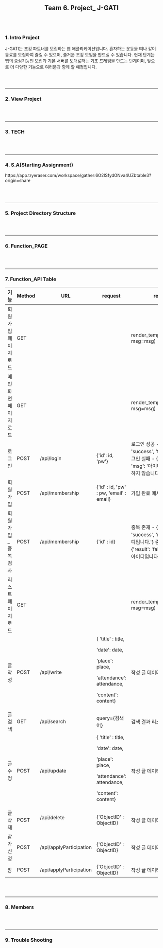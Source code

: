 <h2 align="center">Team 6. Project_ J-GATI</h2>
<br>
<br>
<h3 align="left">1. Intro Project</h3>
<div>
<p>
J-GATI는 조깅 파트너를 모집하는 웹 애플리케이션입니다.
혼자하는 운동을 떠나 같이 동료를 모집하여 즐길 수 있으며, 
즐거운 조깅 모임을 만드실 수 있습니다.
현재 단계는 앱의 중심기능인 모집과 기본 서버를 토대로하는 기초 프레임을 만드는 단계이며,
앞으로 더 다양한 기능으로 여러분과 함께 할 예정입니다.
</p>
</div>
<br>
<br>
<hr/>
<h3 align="left">2. View Project</h3>
<br>
<br>
<hr/>
<h3 align="left">3. TECH</h3>
<br>
<br>
<hr/>
<h3 align="left">4. S.A(Starting Assignment)</h3>
  https://app.tryeraser.com/workspace/gather:6O2lSfydONva4UZbtable3?origin=share
<br>
<br>
<br>
<br>
<hr/>
<h3 align="left">5. Project Directory Structure</h3>
<br>
<br>
<hr/>
<h3 align="left">6. Function_PAGE</h3>
<br>
<br>
<hr/>
<h3 align="left">7. Function_API Table</h3>
<table width="100%">
  <thead>
    <tr>
      <th>기능</th>
      <th>Method</th>
      <th>URL</th>
      <th>request</th>
      <th>response </th>
    </tr>
  </thead>
  <tbody>
    <tr>
      <td> 회원가입 페이지 로드</td>
      <td>GET</td>
      <td></td>
      <td></td>
      <td>render_template('join.html', msg=msg)</td>
    </tr>
    <tr>
      <td> 메인화면 페이지 로드</td>
      <td>GET</td>
      <td></td>
      <td></td>
      <td> render_template('index.html', msg=msg)</td>
    </tr>
    <tr>
      <td>로그인</td>
      <td>POST</td>
      <td> /api/login</td>
      <td> {'id': id, 'pw'}</td>
      <td>
          로그인 성공 - {'result': 'success', 'token': token} 
          로그인 실패 - {'result': 'fail', 'msg': '아이디/비밀번호가 일치하지 않습니다.'}
      </td>
    </tr>
    <tr>
      <td>회원가입</td>
      <td>POST</Td>
      <td> /api/membership</td>
      <td>{'id' : id, 'pw' : pw, 'email' : email}</td>
      <td> 가입 완료 메세지</td>
    </tr>
    <tr>
      <td>회원가입_중복검사</td>
      <td>POST</td>
      <td> /api/membership</td>
      <td>{'id' : id}</td>
      <td>
        중복 존재 - {'result': 'success', 'msg': '중복된 아이디입니다.'}
        중복 미존재 - {'result': 'fail', 'msg': '가능한 아이디입니다.'}
      </td>
    </tr>
    <tr>
      <td>리스트 페이지로드</td>
      <td>GET</td>
      <td></td>
      <td></td>
      <td> render_template('list.html', msg=msg)</td>
    </tr>
    <tr>
      <td>글 작성</td>
      <td>POST</td>
      <td> /api/write</td>
      <td>{ 'title' : title, 

 'date': date, 

 'place': place, 

 'attendance': attendance, 

 'content': content}</td>
      <td> 작성 글 데이터</td>
    </tr>
    <tr>
      <td>글 검색</td>
      <td>GET</td>
      <td> /api/search</td>
      <td> query={검색어}</td>
      <td> 검색 결과 리스트</td>
    </tr>
    <tr>
      <td>글 수정</td>
      <td>POST</td>
      <td> /api/update</td>
      <td>{ 'title' : title, 

'date': date, 

'place': place, 

'attendance': attendance, 

'content': content}</td>
      <td> 작성 글 데이터</td>
    </tr>
    <tr>
      <td>글 삭제</td>
      <td>POST</td>
      <td> /api/delete

</td>
      <td> {'ObjectID' : ObjectID}

</td>
      <td> 작성 글 데이터 삭제글 리스트

</td>
    </tr>
    <tr>
      <td>참가신청</td>
      <td>POST</td>
      <td> /api/applyParticipation

</td>
      <td> {'ObjectID' : ObjectID}

</td>
      <td> 작성 글 데이터

</td>
    </tr>
    <tr>
      <td>참</td>
      <td>POST</td>
      <td> /api/applyParticipation

</td>
      <td> {'ObjectID' : ObjectID}

</td>
      <td> 작성 글 데이터

</td>
    </tr>
  </tbody>
</table>
<br>
<br>
<hr/>
<h3 align="left">8. Members</h3>
<br>
<br>
<hr/>
<h3 align="left">9. Trouble Shooting</h3>

